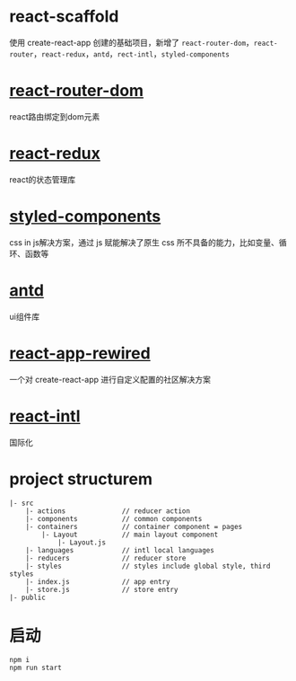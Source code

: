 # react-scaffold

使用 create-react-app 创建的基础项目，新增了 ```react-router-dom```，```react-router```，```react-redux```，```antd```，```rect-intl```，```styled-components```

# [react-router-dom](https://github.com/ReactTraining/react-router#readme)

react路由绑定到dom元素

# [react-redux](https://github.com/reduxjs/react-redux)

react的状态管理库

# [styled-components](https://www.styled-components.com/)

css in js解决方案，通过 js 赋能解决了原生 css 所不具备的能力，比如变量、循环、函数等

# [antd](https://ant.design/docs/react/use-with-create-react-app-cn)

ui组件库

# [react-app-rewired](https://github.com/timarney/react-app-rewired/)

一个对 create-react-app 进行自定义配置的社区解决方案

# [react-intl](https://github.com/yahoo/react-intl)

国际化

# project structurem

```
|- src
    |- actions              // reducer action
    |- components           // common components
    |- containers           // container component = pages
        |- Layout           // main layout component
            |- Layout.js    
    |- languages            // intl local languages
    |- reducers             // reducer store
    |- styles               // styles include global style, third styles
    |- index.js             // app entry
    |- store.js             // store entry
|- public
```

# 启动

```
npm i
npm run start
```